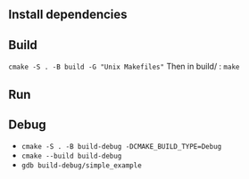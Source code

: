 ## Install dependencies


## Build
`cmake -S . -B build -G "Unix Makefiles"`
Then in build/ : `make`

## Run


## Debug

- `cmake -S . -B build-debug -DCMAKE_BUILD_TYPE=Debug`
- `cmake --build build-debug`
- `gdb build-debug/simple_example`